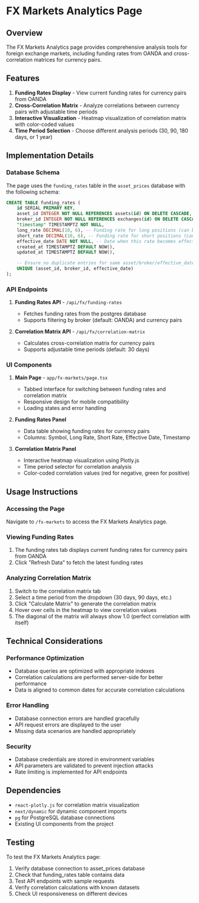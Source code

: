 # FX Markets Analytics Page

## Overview

The FX Markets Analytics page provides comprehensive analysis tools for foreign exchange markets, including funding rates from OANDA and cross-correlation matrices for currency pairs.

## Features

1. **Funding Rates Display** - View current funding rates for currency pairs from OANDA
2. **Cross-Correlation Matrix** - Analyze correlations between currency pairs with adjustable time periods
3. **Interactive Visualization** - Heatmap visualization of correlation matrix with color-coded values
4. **Time Period Selection** - Choose different analysis periods (30, 90, 180 days, or 1 year)

## Implementation Details

### Database Schema

The page uses the `funding_rates` table in the `asset_prices` database with the following schema:

```sql
CREATE TABLE funding_rates (
    id SERIAL PRIMARY KEY,
    asset_id INTEGER NOT NULL REFERENCES assets(id) ON DELETE CASCADE,
    broker_id INTEGER NOT NULL REFERENCES exchanges(id) ON DELETE CASCADE,
    "timestamp" TIMESTAMPTZ NOT NULL,
    long_rate DECIMAL(10, 6), -- Funding rate for long positions (can be negative)
    short_rate DECIMAL(10, 6), -- Funding rate for short positions (can be negative)
    effective_date DATE NOT NULL, -- Date when this rate becomes effective
    created_at TIMESTAMPTZ DEFAULT NOW(),
    updated_at TIMESTAMPTZ DEFAULT NOW(),

    -- Ensure no duplicate entries for same asset/broker/effective_date
    UNIQUE (asset_id, broker_id, effective_date)
);
```

### API Endpoints

1. **Funding Rates API** - `/api/fx/funding-rates`

   - Fetches funding rates from the postgres database
   - Supports filtering by broker (default: OANDA) and currency pairs

2. **Correlation Matrix API** - `/api/fx/correlation-matrix`
   - Calculates cross-correlation matrix for currency pairs
   - Supports adjustable time periods (default: 30 days)

### UI Components

1. **Main Page** - `app/fx-markets/page.tsx`

   - Tabbed interface for switching between funding rates and correlation matrix
   - Responsive design for mobile compatibility
   - Loading states and error handling

2. **Funding Rates Panel**

   - Data table showing funding rates for currency pairs
   - Columns: Symbol, Long Rate, Short Rate, Effective Date, Timestamp

3. **Correlation Matrix Panel**
   - Interactive heatmap visualization using Plotly.js
   - Time period selector for correlation analysis
   - Color-coded correlation values (red for negative, green for positive)

## Usage Instructions

### Accessing the Page

Navigate to `/fx-markets` to access the FX Markets Analytics page.

### Viewing Funding Rates

1. The funding rates tab displays current funding rates for currency pairs from OANDA
2. Click "Refresh Data" to fetch the latest funding rates

### Analyzing Correlation Matrix

1. Switch to the correlation matrix tab
2. Select a time period from the dropdown (30 days, 90 days, etc.)
3. Click "Calculate Matrix" to generate the correlation matrix
4. Hover over cells in the heatmap to view correlation values
5. The diagonal of the matrix will always show 1.0 (perfect correlation with itself)

## Technical Considerations

### Performance Optimization

- Database queries are optimized with appropriate indexes
- Correlation calculations are performed server-side for better performance
- Data is aligned to common dates for accurate correlation calculations

### Error Handling

- Database connection errors are handled gracefully
- API request errors are displayed to the user
- Missing data scenarios are handled appropriately

### Security

- Database credentials are stored in environment variables
- API parameters are validated to prevent injection attacks
- Rate limiting is implemented for API endpoints

## Dependencies

- `react-plotly.js` for correlation matrix visualization
- `next/dynamic` for dynamic component imports
- `pg` for PostgreSQL database connections
- Existing UI components from the project

## Testing

To test the FX Markets Analytics page:

1. Verify database connection to asset_prices database
2. Check that funding_rates table contains data
3. Test API endpoints with sample requests
4. Verify correlation calculations with known datasets
5. Check UI responsiveness on different devices
